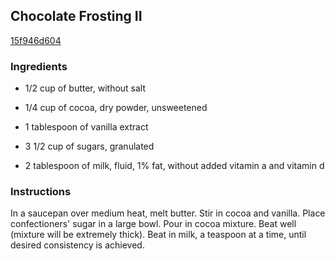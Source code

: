 ## Chocolate Frosting II

[15f946d604](http://allrecipes.com/recipe/chocolate-frosting-ii-2/)

### Ingredients

 - 1/2 cup of butter, without salt

 - 1/4 cup of cocoa, dry powder, unsweetened

 - 1 tablespoon of vanilla extract

 - 3 1/2 cup of sugars, granulated

 - 2 tablespoon of milk, fluid, 1% fat, without added vitamin a and vitamin d

### Instructions

In a saucepan over medium heat, melt butter. Stir in cocoa and vanilla. Place confectioners' sugar in a large bowl. Pour in cocoa mixture. Beat well (mixture will be extremely thick). Beat in milk, a teaspoon at a time, until desired consistency is achieved.